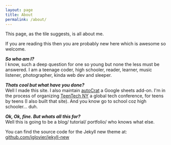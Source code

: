 ```yaml
---
layout: page
title: About
permalink: /about/
---
```


This page, as the tile suggests, is all about me.

If you are reading this then you are probably new here which is awesome so welcome.

**_So who am I?_** <br>
I know, such a deep question for one so young but none the less must be answered. I am a teenage coder, high schooler, reader, learner, music listener, photographer, kinda web dev and sleeper.

**_Thats cool but what have you done?_**<br>
Well I made this site. I also maintain [autoCrat][autoCrat] a Google sheets add-on. I'm in the process of organizing [TeenTech NY][ttny] a global tech conference, for teens by teens (I also built that site). And you know go to school coz high schooler... duh.

**_Ok, Ok, fine. But whats all this for?_**<br>
Well this is going to be a blog/ tutorial/ portfolio/ who knows what else.

You can find the source code for the Jekyll new theme at: [github.com/jglovier/jekyll-new](https://github.com/jglovier/jekyll-new)




[autoCrat]: https://chrome.google.com/webstore/detail/autocrat/ppgnklghfnlijoafjjkpoakpjjpdkgdj?hl=en-US "Sheets add-on"
[ttny]: http://teentechny.org "TeenTech NY"